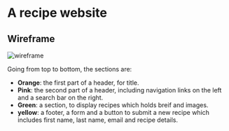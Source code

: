 # A recipe website

## Wireframe
![wireframe]()

Going from top to bottom, the sections are:

- **Orange**: the first part of a header, for title.
- **Pink**: the second part of a header, including navigation links on the left and a search bar on the right.
- **Green**: a section, to display recipes which holds breif and images.
- **yellow**: a footer, a form and a button to submit a new recipe which includes first name, last name, email and recipe details.